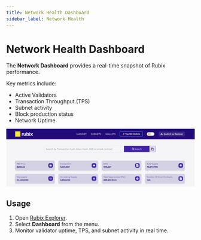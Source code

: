 ```yaml
---
title: Network Health Dashboard
sidebar_label: Network Health
---
```


# Network Health Dashboard

The **Network Dashboard** provides a real-time snapshot of Rubix performance.  

Key metrics include:  
- Active Validators  
- Transaction Throughput (TPS)  
- Subnet activity  
- Block production status  
- Network Uptime  

![Explorer Home](/img/explorer-images/explorer-home-1.png)


## Usage
1. Open [Rubix Explorer](https://rubixexplorer.com).  
2. Select **Dashboard** from the menu.  
3. Monitor validator uptime, TPS, and subnet activity in real time.  
